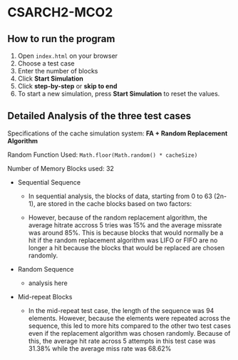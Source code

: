 # CSARCH2-MCO2

## How to run the program
1. Open `index.html` on your browser
2. Choose a test case
3. Enter the number of blocks
4. Click **Start Simulation**
5. Click **step-by-step** or **skip to end**
6. To start a new simulation, press **Start Simulation** to reset the values.



## Detailed Analysis of the three test cases
Specifications of the cache simulation system: **FA + Random Replacement Algorithm**

Random Function Used: `Math.floor(Math.random() * cacheSize)`

Number of Memory Blocks used: 32
  
- Sequential Sequence
  - In sequential analysis, the blocks of data, starting from 0 to 63 (2n-1), are stored in the cache blocks based on two factors:

  - However, because of the random replacement algorithm, the average hitrate accross 5 tries was 15% and the average missrate was around 85%. This is because blocks that would normally be a hit if the random replacement algorithm was LIFO or FIFO are no longer a hit because the blocks that would be replaced are chosen randomly. 

- Random Sequence
  - analysis here

- Mid-repeat Blocks
  - In the mid-repeat test case, the length of the sequence was 94 elements. However, because the elements were repeated across the sequence, this led to more hits compared to the other two test cases even if the replacement algorithm was chosen randomly. Because of this, the average hit rate across 5 attempts in this test case was 31.38% while the average miss rate was 68.62% 

